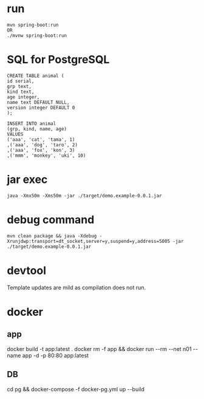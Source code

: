 # run
```
mvn spring-boot:run
OR
./mvnw spring-boot:run
```

# SQL for PostgreSQL
```
CREATE TABLE animal (
id serial,
grp text,
kind text,
age integer,
name text DEFAULT NULL,
version integer DEFAULT 0
);

INSERT INTO animal
(grp, kind, name, age)
VALUES
('aaa', 'cat', 'tama', 1)
,('aaa', 'dog', 'taro', 2)
,('aaa', 'fox', 'kon', 3)
,('mmm', 'monkey', 'uki', 10)
```

# jar exec
```
java -Xmx50m -Xms50m -jar ./target/demo.example-0.0.1.jar
```

# debug command
```
mvn clean package && java -Xdebug -Xrunjdwp:transport=dt_socket,server=y,suspend=y,address=5005 -jar ./target/demo.example-0.0.1.jar
```

# devtool
Template updates are mild as compilation does not run.

# docker

## app
docker build -t app:latest .
docker rm -f app && docker run --rm --net n01 --name app -d -p 80:80 app:latest

## DB
cd pg && docker-compose -f docker-pg.yml up --build

